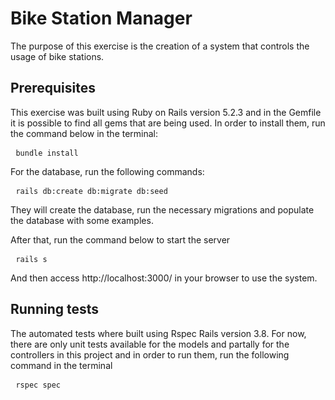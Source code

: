 <h1>Bike Station Manager</h1>

<p>The purpose of this exercise is the creation of a system that controls the usage of bike stations.</p>

<h2>Prerequisites</h2>
This exercise was built using Ruby on Rails version 5.2.3 and in the Gemfile it is possible to find all gems that are being used. In order to install them, run the command below in the terminal:
<pre>
 <code>bundle install</code>
</pre>

For the database, run the following commands:
<pre>
 <code>rails db:create db:migrate db:seed</code>
</pre>
They will create the database, run the necessary migrations and populate the database with some examples.

After that, run the command below to start the server
<pre>
 <code>rails s</code>
</pre>

And then access http://localhost:3000/ in your browser to use the system.

<h2>Running tests</h2>
The automated tests where built using Rspec Rails version 3.8.
For now, there are only unit tests available for the models and partally for the controllers in this project and in order to run them, run the following command in the terminal
<pre>
 <code>rspec spec</code>
</pre>
